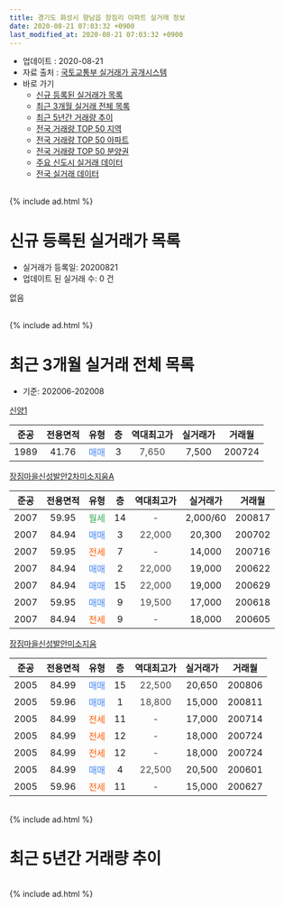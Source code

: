 ```yaml
---
title: 경기도 화성시 향남읍 장짐리 아파트 실거래 정보
date: 2020-08-21 07:03:32 +0900
last_modified_at: 2020-08-21 07:03:32 +0900
---
```


* 업데이트 : 2020-08-21
* 자료 출처 : [국토교통부 실거래가 공개시스템](http://rt.molit.go.kr)
* 바로 가기
    * [신규 등록된 실거래가 목록](#신규-등록된-실거래가-목록)
    * [최근 3개월 실거래 전체 목록](#최근-3개월-실거래-전체-목록)
    * [최근 5년간 거래량 추이](#최근-5년간-거래량-추이)
    * [전국 거래량 TOP 50 지역](https://inasie.github.io/apt-trade-info/최근-3개월-전국에서-가장-거래가-많이-발생한-지역)
    * [전국 거래량 TOP 50 아파트](https://inasie.github.io/apt-trade-info/최근-3개월-전국에서-가장-거래가-많이-발생한-아파트)
    * [전국 거래량 TOP 50 분양권](https://inasie.github.io/apt-trade-info/최근-3개월-전국에서-가장-거래가-많이-발생한-분양권)
    * [주요 신도시 실거래 데이터](https://inasie.github.io/apt-trade-info/주요-신도시)
    * [전국 실거래 데이터](https://inasie.github.io/apt-trade-info/전국)
<br>
{% include ad.html %}
<br>

# 신규 등록된 실거래가 목록
* 실거래가 등록일: 20200821
* 업데이트 된 실거래 수: 0 건

없음

<br>
{% include ad.html %}
<br>

# 최근 3개월 실거래 전체 목록
* 기준: 202006-202008


[신양1](https://search.naver.com/search.naver?query=%EA%B2%BD%EA%B8%B0%EB%8F%84+%ED%99%94%EC%84%B1%EC%8B%9C+%ED%96%A5%EB%82%A8%EC%9D%8D+%EC%9E%A5%EC%A7%90%EB%A6%AC+%EC%8B%A0%EC%96%911)

|준공|전용면적|유형|층|역대최고가|실거래가|거래월|
|:---:|:---:|:---:|:---:|:---:|:---:|:---:|
|1989|41.76|<span style="color:#4285f3">매매</span>|3|<span style="color:#444444">7,650</span>|7,500|200724|

[장짐마을신성발안2차미소지움A](https://search.naver.com/search.naver?query=%EA%B2%BD%EA%B8%B0%EB%8F%84+%ED%99%94%EC%84%B1%EC%8B%9C+%ED%96%A5%EB%82%A8%EC%9D%8D+%EC%9E%A5%EC%A7%90%EB%A6%AC+%EC%9E%A5%EC%A7%90%EB%A7%88%EC%9D%84%EC%8B%A0%EC%84%B1%EB%B0%9C%EC%95%882%EC%B0%A8%EB%AF%B8%EC%86%8C%EC%A7%80%EC%9B%80A)

|준공|전용면적|유형|층|역대최고가|실거래가|거래월|
|:---:|:---:|:---:|:---:|:---:|:---:|:---:|
|2007|59.95|<span style="color:#34a853">월세</span>|14|<span style="color:#444444">-</span>|2,000/60|200817|
|2007|84.94|<span style="color:#4285f3">매매</span>|3|<span style="color:#444444">22,000</span>|20,300|200702|
|2007|59.95|<span style="color:#ff5a00">전세</span>|7|<span style="color:#444444">-</span>|14,000|200716|
|2007|84.94|<span style="color:#4285f3">매매</span>|2|<span style="color:#444444">22,000</span>|19,000|200622|
|2007|84.94|<span style="color:#4285f3">매매</span>|15|<span style="color:#444444">22,000</span>|19,000|200629|
|2007|59.95|<span style="color:#4285f3">매매</span>|9|<span style="color:#444444">19,500</span>|17,000|200618|
|2007|84.94|<span style="color:#ff5a00">전세</span>|9|<span style="color:#444444">-</span>|18,000|200605|

[장짐마을신성발안미소지움](https://search.naver.com/search.naver?query=%EA%B2%BD%EA%B8%B0%EB%8F%84+%ED%99%94%EC%84%B1%EC%8B%9C+%ED%96%A5%EB%82%A8%EC%9D%8D+%EC%9E%A5%EC%A7%90%EB%A6%AC+%EC%9E%A5%EC%A7%90%EB%A7%88%EC%9D%84%EC%8B%A0%EC%84%B1%EB%B0%9C%EC%95%88%EB%AF%B8%EC%86%8C%EC%A7%80%EC%9B%80)

|준공|전용면적|유형|층|역대최고가|실거래가|거래월|
|:---:|:---:|:---:|:---:|:---:|:---:|:---:|
|2005|84.99|<span style="color:#4285f3">매매</span>|15|<span style="color:#444444">22,500</span>|20,650|200806|
|2005|59.96|<span style="color:#4285f3">매매</span>|1|<span style="color:#444444">18,800</span>|15,000|200811|
|2005|84.99|<span style="color:#ff5a00">전세</span>|11|<span style="color:#444444">-</span>|17,000|200714|
|2005|84.99|<span style="color:#ff5a00">전세</span>|12|<span style="color:#444444">-</span>|18,000|200724|
|2005|84.99|<span style="color:#ff5a00">전세</span>|12|<span style="color:#444444">-</span>|18,000|200724|
|2005|84.99|<span style="color:#4285f3">매매</span>|4|<span style="color:#444444">22,500</span>|20,500|200601|
|2005|59.96|<span style="color:#ff5a00">전세</span>|11|<span style="color:#444444">-</span>|15,000|200627|


<br>
{% include ad.html %}
<br>

# 최근 5년간 거래량 추이


<div style="width:100%;">
    <canvas id="deal_progress" height="200"></canvas>
</div>

<script>
new Chart(document.getElementById("deal_progress"), {
    type: 'line',
    data: {
        labels: ['201508','201509','201510','201511','201512','201601','201602','201603','201604','201605','201606','201607','201608','201609','201610','201611','201612','201701','201702','201703','201704','201705','201706','201707','201708','201709','201710','201711','201712','201801','201802','201803','201804','201805','201806','201807','201808','201809','201810','201811','201812','201901','201902','201903','201904','201905','201906','201907','201908','201909','201910','201911','201912','202001','202002','202003','202004','202005','202006','202007','202008'],
        datasets: [{
            label: '매매',
            pointRadius: 1,
            data: [4, 3, 7, 4, 7, 7, 7, 7, 7, 6, 7, 13, 2, 9, 10, 4, 5, 5, 3, 5, 5, 6, 11, 7, 6, 8, 9, 5, 2, 5, 7, 8, 5, 5, 0, 3, 4, 4, 6, 8, 2, 2, 6, 0, 2, 3, 3, 8, 2, 3, 3, 4, 1, 1, 3, 2, 3, 7, 4, 2, 2],
            borderColor: "rgba(255, 201, 14, 1)",
            backgroundColor: "rgba(255, 201, 14, 0.5)",
            fill: false,
            lineTension: 0
        },{
            label: '전월세',
            pointRadius: 1,
            data: [7, 2, 3, 9, 6, 4, 1, 1, 3, 3, 2, 1, 2, 1, 2, 6, 6, 1, 0, 2, 3, 2, 1, 2, 2, 4, 1, 6, 1, 3, 3, 2, 4, 4, 5, 4, 5, 3, 1, 2, 3, 3, 0, 1, 1, 2, 4, 3, 3, 2, 4, 0, 2, 1, 4, 3, 1, 6, 2, 4, 1],
            borderColor: "rgba(0, 141, 185, 1)",
            backgroundColor: "rgba(0, 141, 185, 0.5)",
            fill: false,
            lineTension: 0
        }
        ]
    },
    options: {
        responsive: true,
        title: {
            display: false
        },
        tooltips: {
            mode: 'index',
            intersect: false
        },
        hover: {
            mode: 'nearest',
            intersect: true
        },
        scales: {
            xAxes: [{
                display: true,
                scaleLabel: {
                    display: true,
                    labelString: '년/월'
                }
            }],
            yAxes: [{
                display: true,
                ticks: {
                    suggestedMin: 0,
                },
                scaleLabel: {
                    display: true,
                    labelString: '실거래 수'
                }
            }]
        }
    }
});

</script>


<br>
{% include ad.html %}
<br>

